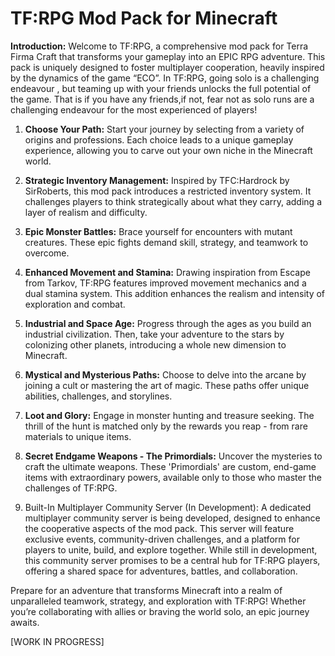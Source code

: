 # **TF:RPG Mod Pack for Minecraft**

**Introduction:**
Welcome to TF:RPG, a comprehensive  mod pack for Terra Firma Craft that transforms your gameplay into an EPIC RPG adventure. This pack is uniquely designed to foster multiplayer cooperation,
 heavily inspired by the dynamics of the game “ECO”. In TF:RPG, going solo is a challenging endeavour , but teaming up with your friends unlocks the full potential of the game.
 That is if you have any friends,if not, fear not as solo runs are a challenging endeavour for the most experienced of players!


1. **Choose Your Path:** 
Start your journey by selecting from a variety of origins and professions. Each choice leads to a unique gameplay experience, allowing you to carve out your own niche in the Minecraft world.

2. **Strategic Inventory Management:**
 Inspired by TFC:Hardrock by SirRoberts, this mod pack introduces a restricted inventory system. It challenges players to think strategically about what they carry, adding a layer of realism and difficulty.

3. **Epic Monster Battles:**
 Brace yourself for encounters with mutant creatures. These epic fights demand skill, strategy, and teamwork to overcome.

4. **Enhanced Movement and Stamina:** 
Drawing inspiration from Escape from Tarkov, TF:RPG features improved movement mechanics and a dual stamina system. This addition enhances the realism and intensity of exploration and combat.

5. **Industrial and Space Age:** 
Progress through the ages as you build an industrial civilization. Then, take your adventure to the stars by colonizing other planets, introducing a whole new dimension to Minecraft.

6. **Mystical and Mysterious Paths:** 
Choose to delve into the arcane by joining a cult or mastering the art of magic. These paths offer unique abilities, challenges, and storylines.

7. **Loot and Glory:** 
Engage in monster hunting and treasure seeking. The thrill of the hunt is matched only by the rewards you reap - from rare materials to unique items.

8. **Secret Endgame Weapons - The Primordials:** Uncover the mysteries to craft the ultimate weapons. These 'Primordials' are custom, end-game items with extraordinary powers,
 available only to those who master the challenges of TF:RPG.

9.	Built-In Multiplayer Community Server (In Development): A dedicated multiplayer community server is being developed, designed to enhance the cooperative aspects of the mod pack. 
This server will feature exclusive events, community-driven challenges, and a platform for players to unite, build, and explore together. While still in development, 
this community server promises to be a central hub for TF:RPG players, offering a shared space for adventures, battles, and collaboration.

Prepare for an adventure that transforms Minecraft into a realm of unparalleled teamwork, strategy, and exploration with TF:RPG! Whether you’re collaborating with allies or braving the world solo, an epic journey awaits.

[WORK IN PROGRESS]
